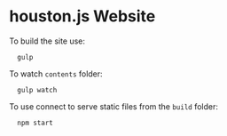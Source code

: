 # houston.js Website

To build the site use:
~~~
  gulp
~~~

To watch `contents` folder:
~~~
  gulp watch
~~~

To use connect to serve static files from the `build` folder:
~~~
  npm start
~~~
